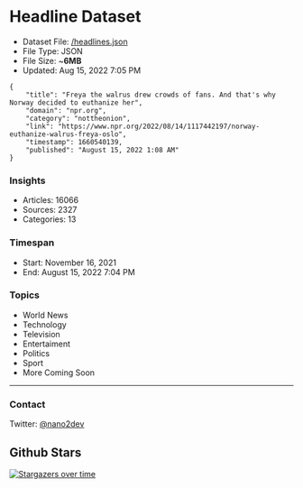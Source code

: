 # Headline Dataset

- Dataset File: [/headlines.json](https://raw.githubusercontent.com/fwd/news/master/headlines.json) 
- File Type: JSON
- File Size: ~**6MB**
- Updated: Aug 15, 2022 7:05 PM

```
{
    "title": "Freya the walrus drew crowds of fans. And that's why Norway decided to euthanize her",
    "domain": "npr.org",
    "category": "nottheonion",
    "link": "https://www.npr.org/2022/08/14/1117442197/norway-euthanize-walrus-freya-oslo",
    "timestamp": 1660540139,
    "published": "August 15, 2022 1:08 AM"
}
```

### Insights

- Articles: 16066
- Sources: 2327
- Categories: 13

### Timespan

- Start: November 16, 2021
- End: August 15, 2022 7:04 PM

### Topics

- World News
- Technology
- Television
- Entertaiment
- Politics
- Sport
- More Coming Soon

---

### Contact 

Twitter: [@nano2dev](https://twitter.com/nano2dev)

## Github Stars

[![Stargazers over time](https://starchart.cc/fwd/news.svg)](https://starchart.cc/fwd/news)
	